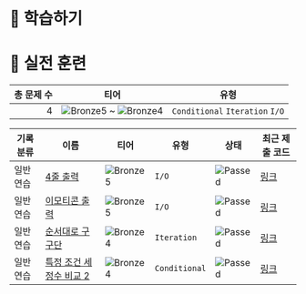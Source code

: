 # 📖 학습하기

# 🥇 실전 훈련
|총 문제 수|티어|유형|
|---:|---|---|
|4|![Bronze5][b5] ~ ![Bronze4][b4]|`Conditional` `Iteration` `I/O`|

|기록분류|이름|티어|유형|상태|최근 제출 코드|
|---|---|---|---|---|---|
|일반 연습|[4줄 출력](https://www.codetree.ai/training-field/search/problems/print-four-lines)|![Bronze5][b5]|`I/O`|![Passed][passed]|[링크](https://github.com/ws19999/codetree-TILs/blob/main/240403/4%EC%A4%84%20%EC%B6%9C%EB%A0%A5/print-four-lines.py)|
|일반 연습|[이모티콘 출력](https://www.codetree.ai/training-field/search/problems/print-emoticon)|![Bronze5][b5]|`I/O`|![Passed][passed]|[링크](https://github.com/ws19999/codetree-TILs/blob/main/240403/%EC%9D%B4%EB%AA%A8%ED%8B%B0%EC%BD%98%20%EC%B6%9C%EB%A0%A5/print-emoticon.py)|
|일반 연습|[순서대로 구구단](https://www.codetree.ai/training-field/search/problems/multiplication-table-in-order)|![Bronze4][b4]|`Iteration`|![Passed][passed]|[링크](https://github.com/ws19999/codetree-TILs/blob/main/240403/%EC%88%9C%EC%84%9C%EB%8C%80%EB%A1%9C%20%EA%B5%AC%EA%B5%AC%EB%8B%A8/multiplication-table-in-order.py)|
|일반 연습|[특정 조건 세 정수 비교 2](https://www.codetree.ai/training-field/search/problems/specific-comparison-of-three-natural-numbers-2)|![Bronze4][b4]|`Conditional`|![Passed][passed]|[링크](https://github.com/ws19999/codetree-TILs/blob/main/240403/%ED%8A%B9%EC%A0%95%20%EC%A1%B0%EA%B1%B4%20%EC%84%B8%20%EC%A0%95%EC%88%98%20%EB%B9%84%EA%B5%90%202/specific-comparison-of-three-natural-numbers-2.py)|










[b5]: https://img.shields.io/badge/Bronze_5-%235D3E31.svg
[b4]: https://img.shields.io/badge/Bronze_4-%235D3E31.svg
[b3]: https://img.shields.io/badge/Bronze_3-%235D3E31.svg
[b2]: https://img.shields.io/badge/Bronze_2-%235D3E31.svg
[b1]: https://img.shields.io/badge/Bronze_1-%235D3E31.svg
[s5]: https://img.shields.io/badge/Silver_5-%23394960.svg
[s4]: https://img.shields.io/badge/Silver_4-%23394960.svg
[s3]: https://img.shields.io/badge/Silver_3-%23394960.svg
[s2]: https://img.shields.io/badge/Silver_2-%23394960.svg
[s1]: https://img.shields.io/badge/Silver_1-%23394960.svg
[g5]: https://img.shields.io/badge/Gold_5-%23FFC433.svg
[g4]: https://img.shields.io/badge/Gold_4-%23FFC433.svg
[g3]: https://img.shields.io/badge/Gold_3-%23FFC433.svg
[g2]: https://img.shields.io/badge/Gold_2-%23FFC433.svg
[g1]: https://img.shields.io/badge/Gold_1-%23FFC433.svg
[p5]: https://img.shields.io/badge/Platinum_5-%2376DDD8.svg
[p4]: https://img.shields.io/badge/Platinum_4-%2376DDD8.svg
[p3]: https://img.shields.io/badge/Platinum_3-%2376DDD8.svg
[p2]: https://img.shields.io/badge/Platinum_2-%2376DDD8.svg
[p1]: https://img.shields.io/badge/Platinum_1-%2376DDD8.svg
[passed]: https://img.shields.io/badge/Passed-%23009D27.svg
[failed]: https://img.shields.io/badge/Failed-%23D24D57.svg
[easy]: https://img.shields.io/badge/쉬움-%235cb85c.svg?for-the-badge
[medium]: https://img.shields.io/badge/보통-%23FFC433.svg?for-the-badge
[hard]: https://img.shields.io/badge/어려움-%23D24D57.svg?for-the-badge